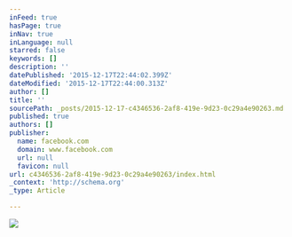 ```yaml
---
inFeed: true
hasPage: true
inNav: true
inLanguage: null
starred: false
keywords: []
description: ''
datePublished: '2015-12-17T22:44:02.399Z'
dateModified: '2015-12-17T22:44:00.313Z'
author: []
title: ''
sourcePath: _posts/2015-12-17-c4346536-2af8-419e-9d23-0c29a4e90263.md
published: true
authors: []
publisher:
  name: facebook.com
  domain: www.facebook.com
  url: null
  favicon: null
url: c4346536-2af8-419e-9d23-0c29a4e90263/index.html
_context: 'http://schema.org'
_type: Article

---
```

![](https://scontent-lhr3-1.xx.fbcdn.net/hphotos-xla1/v/t1.0-9/406309_10150594368697744_1487127428_n.jpg?oh=7233e2cec186a1c4287808f6c2877766&oe=56E4205D)